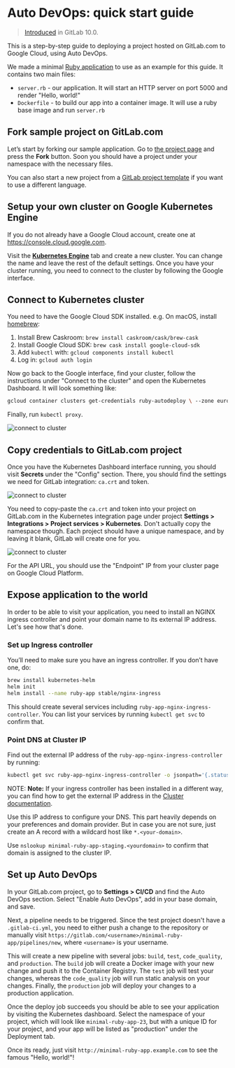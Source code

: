 # Auto DevOps: quick start guide

> [Introduced][ce-37115] in GitLab 10.0.

This is a step-by-step guide to deploying a project hosted on GitLab.com to
Google Cloud, using Auto DevOps.

We made a minimal [Ruby
application](https://gitlab.com/auto-devops-examples/minimal-ruby-app) to use
as an example for this guide. It contains two main files:

* `server.rb` - our application. It will start an HTTP server on port 5000 and
  render "Hello, world!"
* `Dockerfile` - to build our app into a container image. It will use a ruby
  base image and run `server.rb`

## Fork sample project on GitLab.com

Let’s start by forking our sample application. Go to [the project
page](https://gitlab.com/auto-devops-examples/minimal-ruby-app) and press the
**Fork** button. Soon you should have a project under your namespace with the
necessary files.

You can also start a new project from a
[GitLab project template](https://gitlab.com/gitlab-org/project-templates) if
you want to use a different language.

## Setup your own cluster on Google Kubernetes Engine

If you do not already have a Google Cloud account, create one at
https://console.cloud.google.com.

Visit the [**Kubernetes Engine**](https://console.cloud.google.com/kubernetes/list)
tab and create a new cluster. You can change the name and leave the rest of the
default settings. Once you have your cluster running, you need to connect to the
cluster by following the Google interface.

## Connect to Kubernetes cluster

You need to have the Google Cloud SDK installed. e.g.
On macOS, install [homebrew](https://brew.sh):

1. Install Brew Caskroom: `brew install caskroom/cask/brew-cask`
2. Install Google Cloud SDK: `brew cask install google-cloud-sdk`
3. Add `kubectl` with: `gcloud components install kubectl`
4. Log in: `gcloud auth login`

Now go back to the Google interface, find your cluster, follow the instructions
under "Connect to the cluster" and open the Kubernetes Dashboard. It will look
something like:

```sh
gcloud container clusters get-credentials ruby-autodeploy \ --zone europe-west2-c --project api-project-XXXXXXX
```

Finally, run `kubectl proxy`.

![connect to cluster](img/guide_connect_cluster.png)

## Copy credentials to GitLab.com project

Once you have the Kubernetes Dashboard interface running, you should visit
**Secrets** under the  "Config" section. There, you should find the settings we
need for GitLab integration: `ca.crt` and token.

![connect to cluster](img/guide_secret.png)

You need to copy-paste the `ca.crt` and token into your project on GitLab.com in
the Kubernetes integration page under project
**Settings > Integrations > Project services > Kubernetes**. Don't actually copy
the namespace though. Each project should have a unique namespace, and by leaving
it blank, GitLab will create one for you.

![connect to cluster](img/guide_integration.png)

For the API URL, you should use the "Endpoint" IP from your cluster page on
Google Cloud Platform.

## Expose application to the world

In order to be able to visit your application, you need to install an NGINX
ingress controller and point your domain name to its external IP address. Let's
see how that's done.

### Set up Ingress controller

You’ll need to make sure you have an ingress controller. If you don’t have one, do:

```sh
brew install kubernetes-helm
helm init
helm install --name ruby-app stable/nginx-ingress
```

This should create several services including `ruby-app-nginx-ingress-controller`.
You can list your services by running `kubectl get svc` to confirm that.

### Point DNS at Cluster IP

Find out the external IP address of the `ruby-app-nginx-ingress-controller` by
running:

```sh
kubectl get svc ruby-app-nginx-ingress-controller -o jsonpath='{.status.loadBalancer.ingress[0].ip}'
```

NOTE: **Note:**
If your ingress controller has been installed in a different way, you can find
how to get the external IP address in the
[Cluster documentation](../../user/project/clusters/index.md#getting-the-external-ip-address).

Use this IP address to configure your DNS. This part heavily depends on your
preferences and domain provider. But in case you are not sure, just create an
A record with a wildcard host like `*.<your-domain>`.

Use `nslookup minimal-ruby-app-staging.<yourdomain>` to confirm that domain is
assigned to the cluster IP.

## Set up Auto DevOps

In your GitLab.com project, go to **Settings > CI/CD** and find the Auto DevOps
section. Select "Enable Auto DevOps", add in your base domain, and save.

Next, a pipeline needs to be triggered. Since the test project doesn't have a
`.gitlab-ci.yml`, you need to either push a change to the repository or
manually visit `https://gitlab.com/<username>/minimal-ruby-app/pipelines/new`,
where `<username>` is your username.

This will create a new pipeline with several jobs: `build`, `test`, `code_quality`,
and `production`. The `build` job will create a Docker image with your new
change and push it to the Container Registry. The `test` job will test your
changes, whereas the `code_quality` job will run static analysis on your changes.
Finally, the `production` job will deploy your changes to a production application.

Once the deploy job succeeds you should be able to see your application by
visiting the Kubernetes dashboard. Select the namespace of your project, which
will look like `minimal-ruby-app-23`, but with a unique ID for your project,
and your app will be listed as "production" under the Deployment tab.

Once its ready, just visit `http://minimal-ruby-app.example.com` to see the
famous "Hello, world!"!

[ce-37115]: https://gitlab.com/gitlab-org/gitlab-ce/issues/37115

